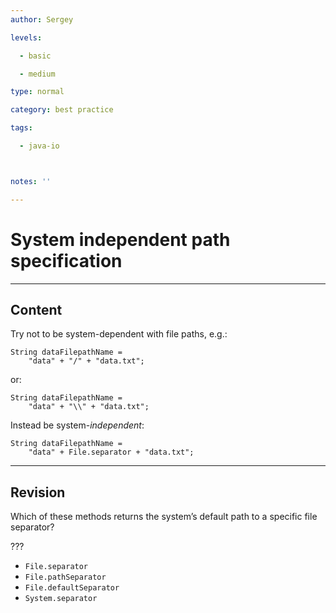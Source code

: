 ```yaml
---
author: Sergey

levels:

  - basic

  - medium

type: normal

category: best practice

tags:

  - java-io



notes: ''

---
```


# System independent path specification

---

## Content

Try not to be system-dependent with file paths, e.g.:

```
String dataFilepathName =
    "data" + "/" + "data.txt";
```

or:

```
String dataFilepathName =
    "data" + "\\" + "data.txt";
```

Instead be system-_independent_:

```
String dataFilepathName =
    "data" + File.separator + "data.txt";
```

---

## Revision

Which of these methods returns the system’s default path to a specific file separator?

???

- `File.separator`
- `File.pathSeparator`
- `File.defaultSeparator`
- `System.separator`
